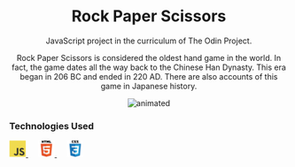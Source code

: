
<h1 align="center">Rock Paper Scissors</h1>

<p align="center">JavaScript project in the curriculum of The Odin Project.</p>

<p align="center">Rock Paper Scissors is considered the oldest hand game in the world. In fact, the game dates all the way back to the Chinese Han Dynasty. 
This era began in 206 BC and ended in 220 AD. 
There are also accounts of this game in Japanese history.</p>

<p align="center">
<img src="https://user-images.githubusercontent.com/106592392/187507478-b4f20131-ba03-476b-a228-3645f533aab0.gif" width="800" height="800" alt="animated" />
</p>

### Technologies Used

<a href="https://developer.mozilla.org/en-US/docs/Web/JavaScript" target="_blank" rel="noreferrer"> <img src="https://raw.githubusercontent.com/devicons/devicon/master/icons/javascript/javascript-original.svg" alt="javascript" width="30" height="30"/> </a>  &emsp;   <a href="https://www.w3.org/html/" target="_blank" rel="noreferrer"> <img src="https://raw.githubusercontent.com/devicons/devicon/master/icons/html5/html5-original-wordmark.svg" alt="html5" width="30" height="30"/> </a>  &emsp;   <a href="https://www.w3schools.com/css/" target="_blank" rel="noreferrer"> <img src="https://raw.githubusercontent.com/devicons/devicon/master/icons/css3/css3-original-wordmark.svg" alt="css3" width="30" height="30"/> </a>


